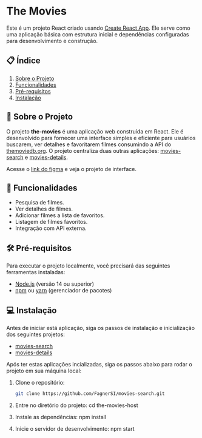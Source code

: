 # The Movies

Este é um projeto React criado usando [Create React App](https://create-react-app.dev/). Ele serve como uma aplicação básica com estrutura inicial e dependências configuradas para desenvolvimento e construção.

## 📋 Índice

1. [Sobre o Projeto](#sobre-o-projeto)
2. [Funcionalidades](#funcionalidades)
3. [Pré-requisitos](#pré-requisitos)
4. [Instalação](#instalação)

## 📝 Sobre o Projeto

O projeto **the-movies** é uma aplicação web construída em React. Ele é desenvolvido para fornecer uma interface simples e eficiente para usuários buscarem, ver detalhes e favoritarem filmes consumindo a API do [themoviedb.org](https://developer.themoviedb.org/reference/intro/getting-started). O projeto centraliza duas outras aplicações: [movies-search](https://github.com/FagnerSI/movies-search.git) e [movies-details](https://github.com/FagnerSI/movies-details.git).

Acesse o [link do figma](https://www.figma.com/design/HNcdCA7ahAHMTzrcQT07mV/Search-Movies?m=auto&t=zdbxSGZss3fulLU2-1) e veja o projeto de interface.

## 🚀 Funcionalidades

- Pesquisa de filmes.
- Ver detalhes de filmes.
- Adicionar filmes a lista de favoritos.
- Listagem de filmes favoritos.
- Integração com API externa.

## 🛠 Pré-requisitos

Para executar o projeto localmente, você precisará das seguintes ferramentas instaladas:

- [Node.js](https://nodejs.org/en/) (versão 14 ou superior)
- [npm](https://www.npmjs.com/) ou [yarn](https://yarnpkg.com/) (gerenciador de pacotes)

## 💻 Instalação

Antes de iniciar está aplicação, siga os passos de instalação e inicialização dos seguintes projetos:

- [movies-search](https://github.com/FagnerSI/movies-search.git)
- [movies-details](https://github.com/FagnerSI/movies-details.git)

Após ter estas aplicações incializadas, siga os passos abaixo para rodar o projeto em sua máquina local:

1. Clone o repositório:

   ```bash
   git clone https://github.com/FagnerSI/movies-search.git

   ```

2. Entre no diretório do projeto:
   cd the-movies-host

3. Instale as dependências:
   npm install

4. Inicie o servidor de desenvolvimento:
   npm start
